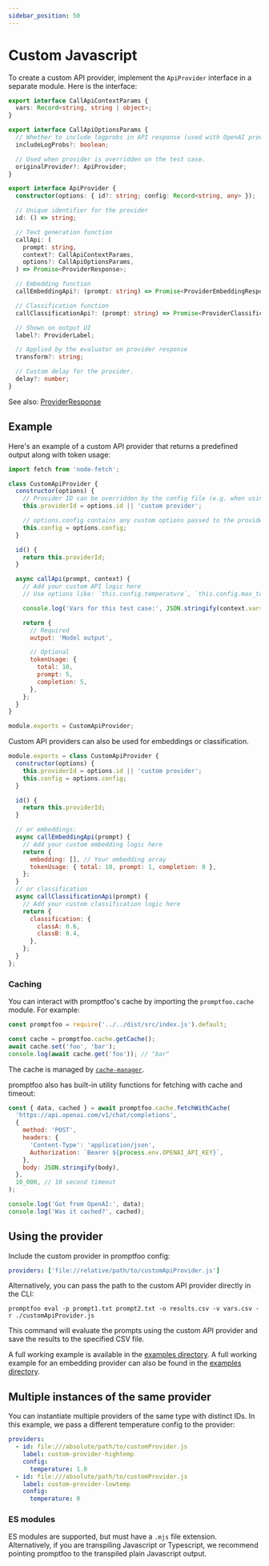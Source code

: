 ```yaml
---
sidebar_position: 50
---
```


# Custom Javascript

To create a custom API provider, implement the `ApiProvider` interface in a separate module. Here is the interface:

```ts
export interface CallApiContextParams {
  vars: Record<string, string | object>;
}

export interface CallApiOptionsParams {
  // Whether to include logprobs in API response (used with OpenAI providers)
  includeLogProbs?: boolean;

  // Used when provider is overridden on the test case.
  originalProvider?: ApiProvider;
}

export interface ApiProvider {
  constructor(options: { id?: string; config: Record<string, any> });

  // Unique identifier for the provider
  id: () => string;

  // Text generation function
  callApi: (
    prompt: string,
    context?: CallApiContextParams,
    options?: CallApiOptionsParams,
  ) => Promise<ProviderResponse>;

  // Embedding function
  callEmbeddingApi?: (prompt: string) => Promise<ProviderEmbeddingResponse>;

  // Classification function
  callClassificationApi?: (prompt: string) => Promise<ProviderClassificationResponse>;

  // Shown on output UI
  label?: ProviderLabel;

  // Applied by the evaluator on provider response
  transform?: string;

  // Custom delay for the provider.
  delay?: number;
}
```

See also: [ProviderResponse](/docs/configuration/reference/#providerresponse)

## Example

Here's an example of a custom API provider that returns a predefined output along with token usage:

```javascript
import fetch from 'node-fetch';

class CustomApiProvider {
  constructor(options) {
    // Provider ID can be overridden by the config file (e.g. when using multiple of the same provider)
    this.providerId = options.id || 'custom provider';

    // options.config contains any custom options passed to the provider
    this.config = options.config;
  }

  id() {
    return this.providerId;
  }

  async callApi(prompt, context) {
    // Add your custom API logic here
    // Use options like: `this.config.temperature`, `this.config.max_tokens`, etc.

    console.log('Vars for this test case:', JSON.stringify(context.vars));

    return {
      // Required
      output: 'Model output',

      // Optional
      tokenUsage: {
        total: 10,
        prompt: 5,
        completion: 5,
      },
    };
  }
}

module.exports = CustomApiProvider;
```

Custom API providers can also be used for embeddings or classification.

```javascript
module.exports = class CustomApiProvider {
  constructor(options) {
    this.providerId = options.id || 'custom provider';
    this.config = options.config;
  }

  id() {
    return this.providerId;
  }

  // or embeddings:
  async callEmbeddingApi(prompt) {
    // Add your custom embedding logic here
    return {
      embedding: [], // Your embedding array
      tokenUsage: { total: 10, prompt: 1, completion: 0 },
    };
  }
  // or classification
  async callClassificationApi(prompt) {
    // Add your custom classification logic here
    return {
      classification: {
        classA: 0.6,
        classB: 0.4,
      },
    };
  }
};
```

### Caching

You can interact with promptfoo's cache by importing the `promptfoo.cache` module. For example:

```js
const promptfoo = require('../../dist/src/index.js').default;

const cache = promptfoo.cache.getCache();
await cache.set('foo', 'bar');
console.log(await cache.get('foo')); // "bar"
```

The cache is managed by [`cache-manager`](https://www.npmjs.com/package/cache-manager/v/4.1.0).

promptfoo also has built-in utility functions for fetching with cache and timeout:

```js
const { data, cached } = await promptfoo.cache.fetchWithCache(
  'https://api.openai.com/v1/chat/completions',
  {
    method: 'POST',
    headers: {
      'Content-Type': 'application/json',
      Authorization: `Bearer ${process.env.OPENAI_API_KEY}`,
    },
    body: JSON.stringify(body),
  },
  10_000, // 10 second timeout
);

console.log('Got from OpenAI:', data);
console.log('Was it cached?', cached);
```

## Using the provider

Include the custom provider in promptfoo config:

```yaml
providers: ['file://relative/path/to/customApiProvider.js']
```

Alternatively, you can pass the path to the custom API provider directly in the CLI:

```
promptfoo eval -p prompt1.txt prompt2.txt -o results.csv -v vars.csv -r ./customApiProvider.js
```

This command will evaluate the prompts using the custom API provider and save the results to the specified CSV file.

A full working example is available in the [examples directory](https://github.com/promptfoo/promptfoo/tree/main/examples/custom-provider).
A full working example for an embedding provider can also be found in the [examples directory](https://github.com/promptfoo/promptfoo/tree/main/examples/custom-provider-embeddings).

## Multiple instances of the same provider

You can instantiate multiple providers of the same type with distinct IDs. In this example, we pass a different temperature config to the provider:

```yaml
providers:
  - id: file:///absolute/path/to/customProvider.js
    label: custom-provider-hightemp
    config:
      temperature: 1.0
  - id: file:///absolute/path/to/customProvider.js
    label: custom-provider-lowtemp
    config:
      temperature: 0
```

### ES modules

ES modules are supported, but must have a `.mjs` file extension. Alternatively, if you are transpiling Javascript or Typescript, we recommend pointing promptfoo to the transpiled plain Javascript output.
